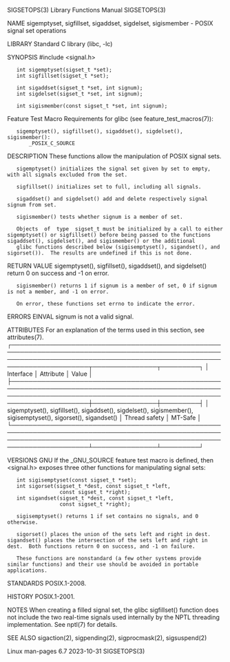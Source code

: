 SIGSETOPS(3)                                                                              Library Functions Manual                                                                             SIGSETOPS(3)

NAME
       sigemptyset, sigfillset, sigaddset, sigdelset, sigismember - POSIX signal set operations

LIBRARY
       Standard C library (libc, -lc)

SYNOPSIS
       #include <signal.h>

       int sigemptyset(sigset_t *set);
       int sigfillset(sigset_t *set);

       int sigaddset(sigset_t *set, int signum);
       int sigdelset(sigset_t *set, int signum);

       int sigismember(const sigset_t *set, int signum);

   Feature Test Macro Requirements for glibc (see feature_test_macros(7)):

       sigemptyset(), sigfillset(), sigaddset(), sigdelset(), sigismember():
           _POSIX_C_SOURCE

DESCRIPTION
       These functions allow the manipulation of POSIX signal sets.

       sigemptyset() initializes the signal set given by set to empty, with all signals excluded from the set.

       sigfillset() initializes set to full, including all signals.

       sigaddset() and sigdelset() add and delete respectively signal signum from set.

       sigismember() tests whether signum is a member of set.

       Objects  of  type  sigset_t must be initialized by a call to either sigemptyset() or sigfillset() before being passed to the functions sigaddset(), sigdelset(), and sigismember() or the additional
       glibc functions described below (sigisemptyset(), sigandset(), and sigorset()).  The results are undefined if this is not done.

RETURN VALUE
       sigemptyset(), sigfillset(), sigaddset(), and sigdelset() return 0 on success and -1 on error.

       sigismember() returns 1 if signum is a member of set, 0 if signum is not a member, and -1 on error.

       On error, these functions set errno to indicate the error.

ERRORS
       EINVAL signum is not a valid signal.

ATTRIBUTES
       For an explanation of the terms used in this section, see attributes(7).
       ┌────────────────────────────────────────────────────────────────────────────────────────────────────────────────────────────────────────────────────────────────────────┬───────────────┬─────────┐
       │ Interface                                                                                                                                                              │ Attribute     │ Value   │
       ├────────────────────────────────────────────────────────────────────────────────────────────────────────────────────────────────────────────────────────────────────────┼───────────────┼─────────┤
       │ sigemptyset(), sigfillset(), sigaddset(), sigdelset(), sigismember(), sigisemptyset(), sigorset(), sigandset()                                                         │ Thread safety │ MT-Safe │
       └────────────────────────────────────────────────────────────────────────────────────────────────────────────────────────────────────────────────────────────────────────┴───────────────┴─────────┘

VERSIONS
   GNU
       If the _GNU_SOURCE feature test macro is defined, then <signal.h> exposes three other functions for manipulating signal sets:

       int sigisemptyset(const sigset_t *set);
       int sigorset(sigset_t *dest, const sigset_t *left,
                     const sigset_t *right);
       int sigandset(sigset_t *dest, const sigset_t *left,
                     const sigset_t *right);

       sigisemptyset() returns 1 if set contains no signals, and 0 otherwise.

       sigorset() places the union of the sets left and right in dest.  sigandset() places the intersection of the sets left and right in dest.  Both functions return 0 on success, and -1 on failure.

       These functions are nonstandard (a few other systems provide similar functions) and their use should be avoided in portable applications.

STANDARDS
       POSIX.1-2008.

HISTORY
       POSIX.1-2001.

NOTES
       When creating a filled signal set, the glibc sigfillset() function does not include the two real-time signals used internally by the NPTL threading implementation.  See nptl(7) for details.

SEE ALSO
       sigaction(2), sigpending(2), sigprocmask(2), sigsuspend(2)

Linux man-pages 6.7                                                                              2023-10-31                                                                                    SIGSETOPS(3)
